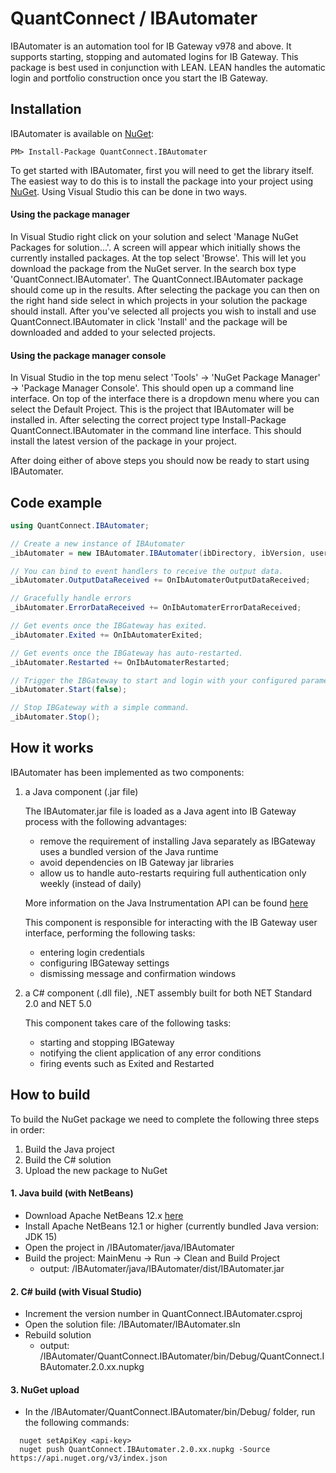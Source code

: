 # QuantConnect / IBAutomater

IBAutomater is an automation tool for IB Gateway v978 and above. It supports starting, stopping and automated logins for IB Gateway. This package is best used in conjunction with LEAN. LEAN handles the automatic login and portfolio construction once you start the IB Gateway.

## Installation

IBAutomater is available on [NuGet](https://www.nuget.org/packages/QuantConnect.IBAutomater/):

`PM> Install-Package QuantConnect.IBAutomater`

To get started with IBAutomater, first you will need to get the library itself. The easiest way to do this is to install the package into your project using  [NuGet](https://www.nuget.org/packages/QuantConnect.IBAutomater/). Using Visual Studio this can be done in two ways.

#### Using the package manager

In Visual Studio right click on your solution and select 'Manage NuGet Packages for solution...'. A screen will appear which initially shows the currently installed packages. At the top select 'Browse'. This will let you download the package from the NuGet server. In the search box type 'QuantConnect.IBAutomater'. The QuantConnect.IBAutomater package should come up in the results. After selecting the package you can then on the right hand side select in which projects in your solution the package should install. After you've selected all projects you wish to install and use QuantConnect.IBAutomater in click 'Install' and the package will be downloaded and added to your selected projects.

#### Using the package manager console

In Visual Studio in the top menu select 'Tools' -> 'NuGet Package Manager' -> 'Package Manager Console'. This should open up a command line interface. On top of the interface there is a dropdown menu where you can select the Default Project. This is the project that IBAutomater will be installed in. After selecting the correct project type Install-Package QuantConnect.IBAutomater in the command line interface. This should install the latest version of the package in your project.

After doing either of above steps you should now be ready to start using IBAutomater.

## Code example

``` C#
using QuantConnect.IBAutomater;

// Create a new instance of IBAutomater
_ibAutomater = new IBAutomater.IBAutomater(ibDirectory, ibVersion, userName, password, tradingMode, port, exportIbGatewayLogs);

// You can bind to event handlers to receive the output data.
_ibAutomater.OutputDataReceived += OnIbAutomaterOutputDataReceived;

// Gracefully handle errors
_ibAutomater.ErrorDataReceived += OnIbAutomaterErrorDataReceived;

// Get events once the IBGateway has exited.
_ibAutomater.Exited += OnIbAutomaterExited;

// Get events once the IBGateway has auto-restarted.
_ibAutomater.Restarted += OnIbAutomaterRestarted;

// Trigger the IBGateway to start and login with your configured parameters.
_ibAutomater.Start(false);

// Stop IBGateway with a simple command.
_ibAutomater.Stop();
```

## How it works

IBAutomater has been implemented as two components:

1. a Java component (.jar file)

    The IBAutomater.jar file is loaded as a Java agent into IB Gateway process with the following advantages:
    
    - remove the requirement of installing Java separately as IBGateway uses a bundled version of the Java runtime
    - avoid dependencies on IB Gateway jar libraries
    - allow us to handle auto-restarts requiring full authentication only weekly (instead of daily)

    More information on the Java Instrumentation API can be found [here](https://docs.oracle.com/javase/8/docs/api/java/lang/instrument/package-summary.html)

    This component is responsible for interacting with the IB Gateway user interface, performing the following tasks:

    - entering login credentials
    - configuring IBGateway settings
    - dismissing message and confirmation windows
  
2. a C# component (.dll file), .NET assembly built for both NET Standard 2.0 and NET 5.0

    This component takes care of the following tasks:

    - starting and stopping IBGateway
    - notifying the client application of any error conditions
    - firing events such as Exited and Restarted

## How to build

To build the NuGet package we need to complete the following three steps in order:
1. Build the Java project
2. Build the C# solution
3. Upload the new package to NuGet

#### 1. Java build (with NetBeans)

- Download Apache NetBeans 12.x [here](https://netbeans.apache.org/)
- Install Apache NetBeans 12.1 or higher (currently bundled Java version: JDK 15)
- Open the project in /IBAutomater/java/IBAutomater
- Build the project: MainMenu -> Run -> Clean and Build Project
  - output: /IBAutomater/java/IBAutomater/dist/IBAutomater.jar

#### 2. C# build (with Visual Studio)

- Increment the version number in QuantConnect.IBAutomater.csproj
- Open the solution file: /IBAutomater/IBAutomater.sln
- Rebuild solution 
  - output: /IBAutomater/QuantConnect.IBAutomater/bin/Debug/QuantConnect.IBAutomater.2.0.xx.nupkg

#### 3. NuGet upload

- In the /IBAutomater/QuantConnect.IBAutomater/bin/Debug/ folder, 
  run the following commands:
```
  nuget setApiKey <api-key>
  nuget push QuantConnect.IBAutomater.2.0.xx.nupkg -Source https://api.nuget.org/v3/index.json
```


